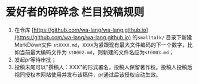 # 爱好者的碎碎念 栏目投稿规则

1. 在仓库 [https://github.com/wa-lang/wa-lang.github.io](https://github.com/wa-lang/wa-lang.github.io) 的`smalltalk/` 目录下新建MarkDown文件 `stXXXX.md`，`XXXX`为紧跟现有最大文件编码的下一个数字，比如当前最大编码文件为 `st0002.md`，则新建的文件名应为`st0003.md`；
1. 发起pr等待审批；
1. 投稿末尾可以"撰稿人：XXX"的形式署名，投稿人保留著作权。投稿人投稿后视同授权本网站使用并发布该稿件，pr通过后该授权自动生效。